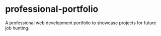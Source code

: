 # professional-portfolio
A professional web development portfolio to showcase projects for future job hunting.

